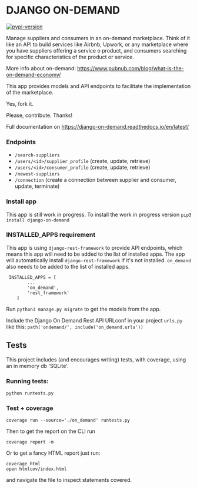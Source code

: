# DJANGO ON-DEMAND

[![pypi-version]][pypi]

[pypi-version]: https://img.shields.io/pypi/v/django-on-demand.svg
[pypi]: https://pypi.org/project/django-on-demand/

Manage suppliers and consumers in an on-demand marketplace. 
Think of it like an API to build services like Airbnb, Upwork, or any marketplace where you have suppliers offering a service o product, and consumers searching for specific characteristics of the product or service.

More info about on-demand: https://www.pubnub.com/blog/what-is-the-on-demand-economy/

This app provides models and API endpoints to facilitate the implementation of the marketplace.


Yes, fork it.

Please, contribute.
Thanks!

Full documentation on https://django-on-demand.readthedocs.io/en/latest/

### Endpoints


* ``/search-suppliers``
* ``/users/<id>/supplier_profile`` (create, update, retrieve)
* ``/users/<id>/consumer_profile`` (create, update, retrieve)
* ``/newest-suppliers``
* ``/connection`` (create a connection between supplier and consumer, update, terminate)


### Install app
This app is still work in progress. To install the work in progress version 
`pip3 install django-on-demand`

### INSTALLED_APPS requirement
This app is using `django-rest-framework` to provide API endpoints, which means this app will need to be added to the list of installed apps.
The app will automatically install `django-rest-framework` if it's not installed.
`on_demand` also needs to be added to the list of installed apps.
```
 INSTALLED_APPS = [
        ...
        'on_demand',
        'rest_framework'
    ]
```

Run `python3 manage.py migrate` to get the models from the app.

Include the Django On Demand Rest API URLconf in your project `urls.py` like this: `path('ondemand/', include('on_demand.urls'))`

## Tests

This project includes (and encourages writing) tests, with coverage, using an in memory db 'SQLite'.

### Running tests:
```
python runtests.py 
````

### Test + coverage
```
coverage run --source='./on_demand' runtests.py
```

Then to get the report on the CLI run
```
coverage report -m
```

Or to get a fancy HTML report just run:
```
coverage html
open htmlcov/index.html
```
and navigate the file to inspect statements covered.